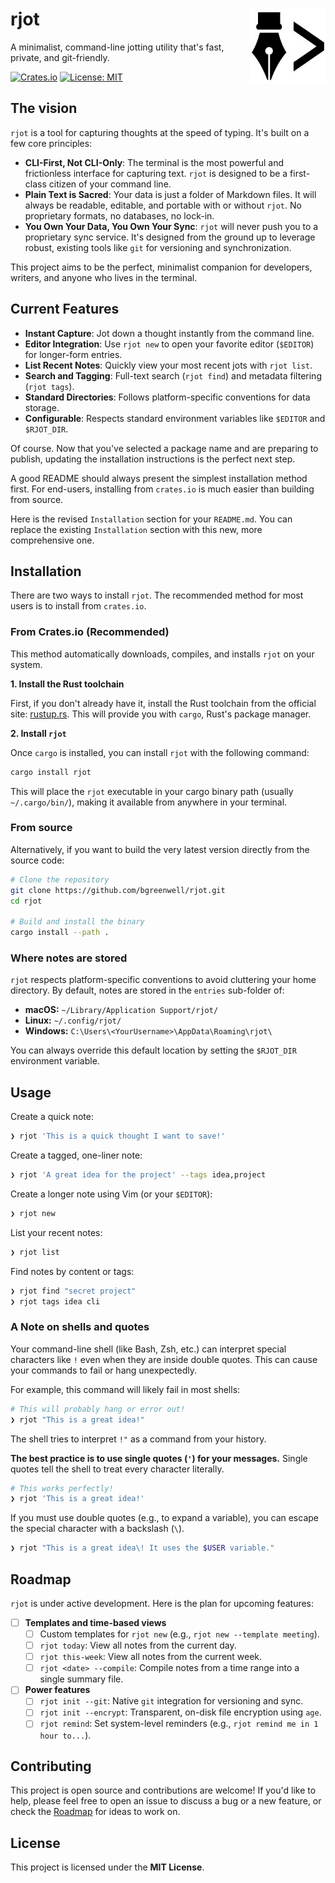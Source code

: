 # rjot <img src="assets/logo.png" align="right" height="120" alt="rjot logo" />

A minimalist, command-line jotting utility that's fast, private, and git-friendly.

[![Crates.io](https://img.shields.io/crates/v/rjot.svg?label=crates.io)](https://crates.io/crates/rjot)
[![License: MIT](https://img.shields.io/badge/License-MIT-yellow.svg)](https://opensource.org/licenses/MIT)

## The vision

`rjot` is a tool for capturing thoughts at the speed of typing. It's built on a few core principles:

* **CLI-First, Not CLI-Only**: The terminal is the most powerful and frictionless interface for capturing text. `rjot` is designed to be a first-class citizen of your command line.
* **Plain Text is Sacred**: Your data is just a folder of Markdown files. It will always be readable, editable, and portable with or without `rjot`. No proprietary formats, no databases, no lock-in.
* **You Own Your Data, You Own Your Sync**: `rjot` will never push you to a proprietary sync service. It's designed from the ground up to leverage robust, existing tools like `git` for versioning and synchronization.

This project aims to be the perfect, minimalist companion for developers, writers, and anyone who lives in the terminal.

## Current Features

* **Instant Capture**: Jot down a thought instantly from the command line.
* **Editor Integration**: Use `rjot new` to open your favorite editor (`$EDITOR`) for longer-form entries.
* **List Recent Notes**: Quickly view your most recent jots with `rjot list`.
* **Search and Tagging**: Full-text search (`rjot find`) and metadata filtering (`rjot tags`).
* **Standard Directories**: Follows platform-specific conventions for data storage.
* **Configurable**: Respects standard environment variables like `$EDITOR` and `$RJOT_DIR`.

Of course. Now that you've selected a package name and are preparing to publish, updating the installation instructions is the perfect next step.

A good README should always present the simplest installation method first. For end-users, installing from `crates.io` is much easier than building from source.

Here is the revised `Installation` section for your `README.md`. You can replace the existing `Installation` section with this new, more comprehensive one.

## Installation

There are two ways to install `rjot`. The recommended method for most users is to install from `crates.io`.

### From Crates.io (Recommended)

This method automatically downloads, compiles, and installs `rjot` on your system.

**1. Install the Rust toolchain**

First, if you don't already have it, install the Rust toolchain from the official site: [rustup.rs](https://rustup.rs/). This will provide you with `cargo`, Rust's package manager.

**2. Install `rjot`**

Once `cargo` is installed, you can install `rjot` with the following command:

```sh
cargo install rjot
```

This will place the `rjot` executable in your cargo binary path (usually `~/.cargo/bin/`), making it available from anywhere in your terminal.

### From source

Alternatively, if you want to build the very latest version directly from the source code:

```sh
# Clone the repository
git clone https://github.com/bgreenwell/rjot.git
cd rjot

# Build and install the binary
cargo install --path .
```

### Where notes are stored

`rjot` respects platform-specific conventions to avoid cluttering your home directory. By default, notes are stored in the `entries` sub-folder of:

* **macOS:** `~/Library/Application Support/rjot/`
* **Linux:** `~/.config/rjot/`
* **Windows:** `C:\Users\<YourUsername>\AppData\Roaming\rjot\`

You can always override this default location by setting the `$RJOT_DIR` environment variable.

## Usage

Create a quick note:
```sh
❯ rjot 'This is a quick thought I want to save!'
```

Create a tagged, one-liner note:
```sh
❯ rjot 'A great idea for the project' --tags idea,project
```

Create a longer note using Vim (or your `$EDITOR`):
```sh
❯ rjot new
```

List your recent notes:
```sh
❯ rjot list
```

Find notes by content or tags:
```sh
❯ rjot find "secret project"
❯ rjot tags idea cli
```

### A Note on shells and quotes

Your command-line shell (like Bash, Zsh, etc.) can interpret special characters like `!` even when they are inside double quotes. This can cause your commands to fail or hang unexpectedly.

For example, this command will likely fail in most shells:
```sh
# This will probably hang or error out!
❯ rjot "This is a great idea!"
```

The shell tries to interpret `!"` as a command from your history.

**The best practice is to use single quotes (`'`) for your messages.** Single quotes tell the shell to treat every character literally.

```sh
# This works perfectly!
❯ rjot 'This is a great idea!'
```

If you must use double quotes (e.g., to expand a variable), you can escape the special character with a backslash (`\`).
```sh
❯ rjot "This is a great idea\! It uses the $USER variable."
```

## Roadmap

`rjot` is under active development. Here is the plan for upcoming features:

-   [ ] **Templates and time-based views**
    -   [ ] Custom templates for `rjot new` (e.g., `rjot new --template meeting`).
    -   [ ] `rjot today`: View all notes from the current day.
    -   [ ] `rjot this-week`: View all notes from the current week.
    -   [ ] `rjot <date> --compile`: Compile notes from a time range into a single summary file.
-   [ ] **Power features**
    -   [ ] `rjot init --git`: Native `git` integration for versioning and sync.
    -   [ ] `rjot init --encrypt`: Transparent, on-disk file encryption using `age`.
    -   [ ] `rjot remind`: Set system-level reminders (e.g., `rjot remind me in 1 hour to...`).

## Contributing

This project is open source and contributions are welcome! If you'd like to help, please feel free to open an issue to discuss a bug or a new feature, or check the [Roadmap](#roadmap) for ideas to work on.

## License

This project is licensed under the **MIT License**.